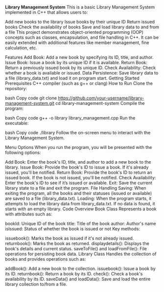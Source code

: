 <b>Library Management System</b>
This is a basic Library Management System implemented in C++ that allows users to:

Add new books to the library
Issue books by their unique ID
Return issued books
Check the availability of books
Save and load library data to and from a file
This project demonstrates object-oriented programming (OOP) concepts such as classes, encapsulation, and file handling in C++. It can be easily extended with additional features like member management, fine calculation, etc.

Features
Add Book: Add a new book by specifying its ID, title, and author.
Issue Book: Issue a book by its unique ID if it is available.
Return Book: Return a previously issued book by its unique ID.
Check Availability: Check whether a book is available or issued.
Data Persistence: Save library data to a file (library_data.txt) and load it on program start.
Getting Started
Prerequisites
C++ compiler (such as g++ or clang)
How to Run
Clone the repository:

bash
Copy code
git clone https://github.com/your-username/library-management-system.git
cd library-management-system
Compile the program:

bash
Copy code
g++ -o library library_management.cpp
Run the executable:

bash
Copy code
./library
Follow the on-screen menu to interact with the Library Management System.

Menu Options
When you run the program, you will be presented with the following options:

Add Book: Enter the book's ID, title, and author to add a new book to the library.
Issue Book: Provide the book's ID to issue a book. If it's already issued, you'll be notified.
Return Book: Provide the book's ID to return an issued book. If the book is not issued, you'll be notified.
Check Availability: Enter the book's ID to see if it’s issued or available.
Exit: Save the current library state to a file and exit the program.
File Handling
Saving: When exiting the program, all the books and their statuses (issued or available) are saved to a file (library_data.txt).
Loading: When the program starts, it attempts to load the library data from library_data.txt. If no data is found, it starts with an empty library.
Code Overview
Book Class
Represents a book with attributes such as:

bookId: Unique ID of the book
title: Title of the book
author: Author's name
isIssued: Status of whether the book is issued or not
Key methods:

issuebook(): Marks the book as issued if it's not already issued.
returnbook(): Marks the book as returned.
displaydetails(): Displays the book's details and current status.
saveToFile() and loadFromFile(): File operations for persisting book data.
Library Class
Handles the collection of books and provides operations such as:

addBook(): Add a new book to the collection.
issuebook(): Issue a book by its ID.
returnbook(): Return a book by its ID.
check(): Check a book's availability by its ID.
saveData() and loadData(): Save and load the entire library collection to/from a file.

